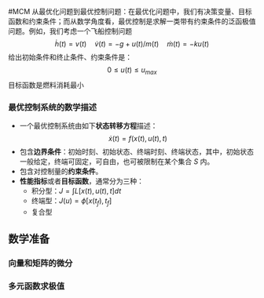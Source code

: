#MCM 
从最优化问题到最优控制问题：在最优化问题中，我们有决策变量、目标函数和约束条件；而从数学角度看，最优控制是求解一类带有约束条件的泛函极值问题。例如，我们考虑一个飞船控制问题 
$$
\dot h(t) = v(t)  \quad \dot v(t) = -g+ u(t) / m(t)  \quad  \dot m(t) = -k u(t) 
$$
给出初始条件和终止条件、约束条件是：
$$
 0 \le u(t) \le u_{max} 
$$
目标函数是燃料消耗最小

### 最优控制系统的数学描述
- 一个最优控制系统由如下**状态转移方程**描述：
$$
\dot x(t) = f(x(t) , u(t) , t)
$$
- 包含**边界条件**：初始时刻、初始状态、终端时刻、终端状态，其中，初始状态一般给定，终端可固定，可自由，也可被限制在某个集合 $S$ 内。
- 包含对控制量的**约束条件**。
- **性能指标**或者**目标函数**，通常分为三种：
	- 积分型：$J = \int L[x(t),u(t),t]dt$
	- 终端型：$J (u) =\phi [x(t_{f}),t_{f}]$
	- 复合型

## 数学准备
### 向量和矩阵的微分

### 多元函数求极值



